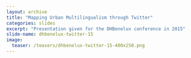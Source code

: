 ```yaml
---
layout: archive
title: "Mapping Urban Multilingualism through Twitter"
categories: slides
excerpt: "Presentation given for the DHBenelux conference in 2015"
slide-name: dhbenelux-twitter-15
image:
  teaser: /teasers/dhbenelux-twitter-15-400x250.png
---
```

